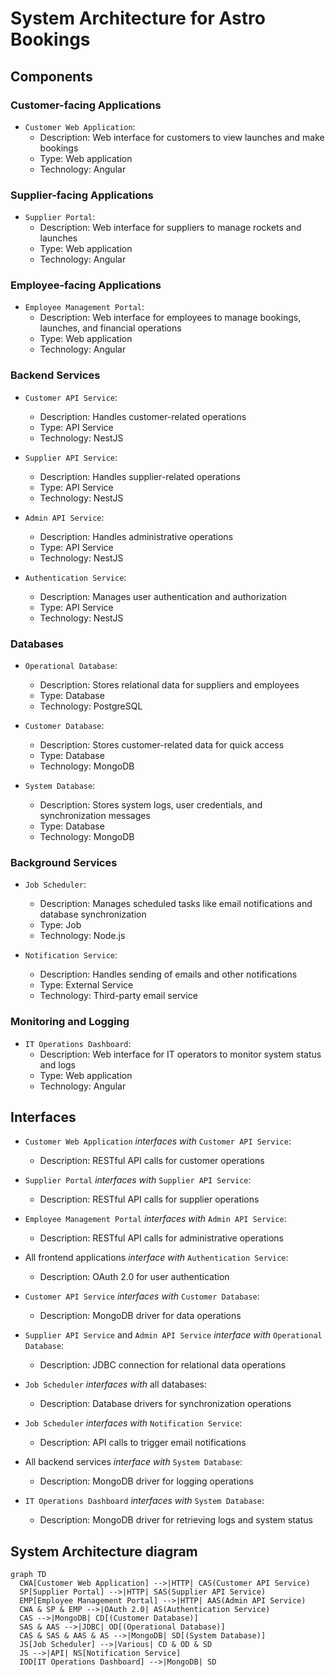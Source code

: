# System Architecture for Astro Bookings

## Components

### Customer-facing Applications
- `Customer Web Application`:
  - Description: Web interface for customers to view launches and make bookings
  - Type: Web application
  - Technology: Angular

### Supplier-facing Applications
- `Supplier Portal`:
  - Description: Web interface for suppliers to manage rockets and launches
  - Type: Web application
  - Technology: Angular

### Employee-facing Applications
- `Employee Management Portal`:
  - Description: Web interface for employees to manage bookings, launches, and financial operations
  - Type: Web application
  - Technology: Angular

### Backend Services
- `Customer API Service`:
  - Description: Handles customer-related operations
  - Type: API Service
  - Technology: NestJS

- `Supplier API Service`:
  - Description: Handles supplier-related operations
  - Type: API Service
  - Technology: NestJS

- `Admin API Service`:
  - Description: Handles administrative operations
  - Type: API Service
  - Technology: NestJS

- `Authentication Service`:
  - Description: Manages user authentication and authorization
  - Type: API Service
  - Technology: NestJS

### Databases
- `Operational Database`:
  - Description: Stores relational data for suppliers and employees
  - Type: Database
  - Technology: PostgreSQL

- `Customer Database`:
  - Description: Stores customer-related data for quick access
  - Type: Database
  - Technology: MongoDB

- `System Database`:
  - Description: Stores system logs, user credentials, and synchronization messages
  - Type: Database
  - Technology: MongoDB

### Background Services
- `Job Scheduler`:
  - Description: Manages scheduled tasks like email notifications and database synchronization
  - Type: Job
  - Technology: Node.js

- `Notification Service`:
  - Description: Handles sending of emails and other notifications
  - Type: External Service
  - Technology: Third-party email service

### Monitoring and Logging
- `IT Operations Dashboard`:
  - Description: Web interface for IT operators to monitor system status and logs
  - Type: Web application
  - Technology: Angular

## Interfaces

- `Customer Web Application` _interfaces with_ `Customer API Service`:
  - Description: RESTful API calls for customer operations

- `Supplier Portal` _interfaces with_ `Supplier API Service`:
  - Description: RESTful API calls for supplier operations

- `Employee Management Portal` _interfaces with_ `Admin API Service`:
  - Description: RESTful API calls for administrative operations

- All frontend applications _interface with_ `Authentication Service`:
  - Description: OAuth 2.0 for user authentication

- `Customer API Service` _interfaces with_ `Customer Database`:
  - Description: MongoDB driver for data operations

- `Supplier API Service` and `Admin API Service` _interface with_ `Operational Database`:
  - Description: JDBC connection for relational data operations

- `Job Scheduler` _interfaces with_ all databases:
  - Description: Database drivers for synchronization operations

- `Job Scheduler` _interfaces with_ `Notification Service`:
  - Description: API calls to trigger email notifications

- All backend services _interface with_ `System Database`:
  - Description: MongoDB driver for logging operations

- `IT Operations Dashboard` _interfaces with_ `System Database`:
  - Description: MongoDB driver for retrieving logs and system status

## System Architecture diagram

```mermaid
graph TD
  CWA[Customer Web Application] -->|HTTP| CAS(Customer API Service)
  SP[Supplier Portal] -->|HTTP| SAS(Supplier API Service)
  EMP[Employee Management Portal] -->|HTTP| AAS(Admin API Service)
  CWA & SP & EMP -->|OAuth 2.0| AS(Authentication Service)
  CAS -->|MongoDB| CD[(Customer Database)]
  SAS & AAS -->|JDBC| OD[(Operational Database)]
  CAS & SAS & AAS & AS -->|MongoDB| SD[(System Database)]
  JS[Job Scheduler] -->|Various| CD & OD & SD
  JS -->|API| NS[Notification Service]
  IOD[IT Operations Dashboard] -->|MongoDB| SD
```
